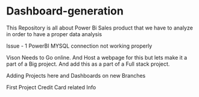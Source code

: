 # Dashboard-generation

This Repository is all about Power Bi Sales product that we have to analyze in order to have a proper data analysis

Issue - 1
PowerBI MYSQL connection not working properly

Vison Needs to Go online.
And Host a webpage for this but lets make it a part of a Big project. And add this as a part of a Full stack project.

Adding Projects here and Dashboards on new Branches

First Project 
Credit Card related Info 




